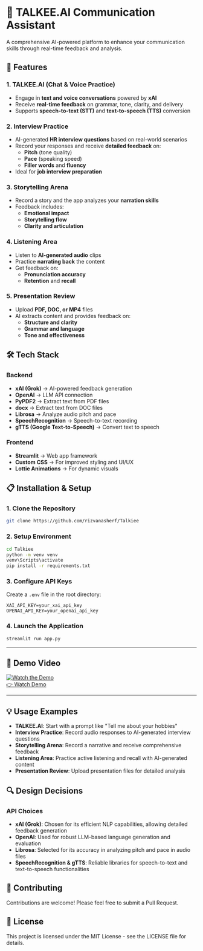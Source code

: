 # 📢 TALKEE.AI Communication Assistant

A comprehensive AI-powered platform to enhance your communication skills through real-time feedback and analysis.

## 🚀 Features

### 1. TALKEE.AI (Chat & Voice Practice)
- Engage in **text and voice conversations** powered by **xAI**
- Receive **real-time feedback** on grammar, tone, clarity, and delivery
- Supports **speech-to-text (STT)** and **text-to-speech (TTS)** conversion

### 2. Interview Practice
- AI-generated **HR interview questions** based on real-world scenarios
- Record your responses and receive **detailed feedback** on:
  - **Pitch** (tone quality)
  - **Pace** (speaking speed)
  - **Filler words** and **fluency**
- Ideal for **job interview preparation**

### 3. Storytelling Arena
- Record a story and the app analyzes your **narration skills**
- Feedback includes:
  - **Emotional impact**
  - **Storytelling flow**
  - **Clarity and articulation**

### 4. Listening Area
- Listen to **AI-generated audio** clips
- Practice **narrating back** the content
- Get feedback on:
  - **Pronunciation accuracy**
  - **Retention** and **recall**

### 5. Presentation Review
- Upload **PDF, DOC, or MP4** files
- AI extracts content and provides feedback on:
  - **Structure and clarity**
  - **Grammar and language**
  - **Tone and effectiveness**

## 🛠️ Tech Stack

### Backend
- **xAI (Grok)** → AI-powered feedback generation
- **OpenAI** → LLM API connection
- **PyPDF2** → Extract text from PDF files
- **docx** → Extract text from DOC files
- **Librosa** → Analyze audio pitch and pace
- **SpeechRecognition** → Speech-to-text recording
- **gTTS (Google Text-to-Speech)** → Convert text to speech

### Frontend
- **Streamlit** → Web app framework
- **Custom CSS** → For improved styling and UI/UX
- **Lottie Animations** → For dynamic visuals

## 📋 Installation & Setup

### 1. Clone the Repository
```bash
git clone https://github.com/rizvanasherf/Talkiee
```

### 2. Setup Environment
```bash
cd Talkiee
python -m venv venv
venv\Scripts\activate
pip install -r requirements.txt
```

### 3. Configure API Keys
Create a `.env` file in the root directory:
```
XAI_API_KEY=your_xai_api_key
OPENAI_API_KEY=your_openai_api_key
```

### 4. Launch the Application
```bash
streamlit run app.py
```
---

## 🎥 **Demo Video**
[![Watch the Demo](https://img.youtube.com/vi/G-Iv1iqowYU/0.jpg)](https://youtu.be/G-Iv1iqowYU)  
[👉 Watch Demo](https://youtu.be/G-Iv1iqowYU)

---

## 💡 Usage Examples

- **TALKEE.AI**: Start with a prompt like "Tell me about your hobbies"
- **Interview Practice**: Record audio responses to AI-generated interview questions
- **Storytelling Arena**: Record a narrative and receive comprehensive feedback
- **Listening Area**: Practice active listening and recall with AI-generated content
- **Presentation Review**: Upload presentation files for detailed analysis

## 🔍 Design Decisions

### API Choices
- **xAI (Grok)**: Chosen for its efficient NLP capabilities, allowing detailed feedback generation
- **OpenAI**: Used for robust LLM-based language generation and evaluation
- **Librosa**: Selected for its accuracy in analyzing pitch and pace in audio files
- **SpeechRecognition & gTTS**: Reliable libraries for speech-to-text and text-to-speech functionalities

## 🤝 Contributing

Contributions are welcome! Please feel free to submit a Pull Request.

## 📄 License

This project is licensed under the MIT License - see the LICENSE file for details.